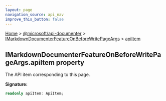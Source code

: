 ```yaml
---
layout: page
navigation_source: api_nav
improve_this_button: false
---
```



[Home](./index.md) &gt; [@microsoft/api-documenter](./api-documenter.md) &gt; [IMarkdownDocumenterFeatureOnBeforeWritePageArgs](./api-documenter.imarkdowndocumenterfeatureonbeforewritepageargs.md) &gt; [apiItem](./api-documenter.imarkdowndocumenterfeatureonbeforewritepageargs.apiitem.md)

## IMarkdownDocumenterFeatureOnBeforeWritePageArgs.apiItem property

The API item corresponding to this page.

<b>Signature:</b>

```typescript
readonly apiItem: ApiItem;
```
